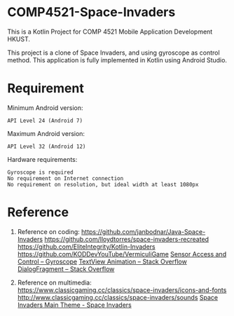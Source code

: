# COMP4521-Space-Invaders

This is a Kotlin Project for COMP 4521 Mobile Application Development HKUST.

This project is a clone of Space Invaders, and using gyroscope as control method. 
This application is fully implemented in Kotlin using Android Studio.

# Requirement

Minimum Android version: 

	API Level 24 (Android 7)

Maximum Android version: 

	API Level 32 (Android 12)

Hardware requirements: 

	Gyroscope is required
	No requirement on Internet connection
	No requirement on resolution, but ideal width at least 1080px 
                         
# Reference

1. Reference on coding:
	https://github.com/janbodnar/Java-Space-Invaders
	https://github.com/lloydtorres/space-invaders-recreated
	https://github.com/EliteIntegrity/Kotlin-Invaders
	https://github.com/KODDevYouTube/VermiculiGame
	[Sensor Access and Control – Gyroscope](https://youtu.be/FDEei9RNdrE)
	[TextView Animation – Stack Overflow](https://stackoverflow.com/questions/23695626/making-textview-loop-a-growing-and-shrinking-animation)
	[DialogFragment – Stack Overflow](https://stackoverflow.com/questions/12478520/how-to-set-dialogfragments-width-and-height)

2. Reference on multimedia:
	https://www.classicgaming.cc/classics/space-invaders/icons-and-fonts
	http://www.classicgaming.cc/classics/space-invaders/sounds
	[Space Invaders Main Theme - Space Invaders](https://youtu.be/k9oyDTR0EwQ)
